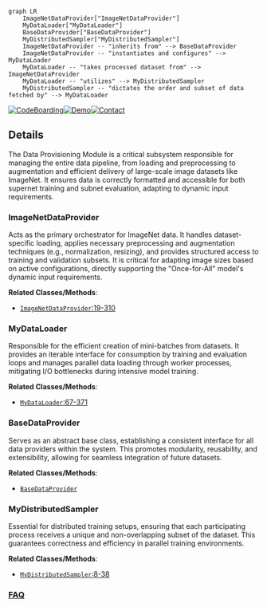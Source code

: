 ```mermaid
graph LR
    ImageNetDataProvider["ImageNetDataProvider"]
    MyDataLoader["MyDataLoader"]
    BaseDataProvider["BaseDataProvider"]
    MyDistributedSampler["MyDistributedSampler"]
    ImageNetDataProvider -- "inherits from" --> BaseDataProvider
    ImageNetDataProvider -- "instantiates and configures" --> MyDataLoader
    MyDataLoader -- "takes processed dataset from" --> ImageNetDataProvider
    MyDataLoader -- "utilizes" --> MyDistributedSampler
    MyDistributedSampler -- "dictates the order and subset of data fetched by" --> MyDataLoader
```

[![CodeBoarding](https://img.shields.io/badge/Generated%20by-CodeBoarding-9cf?style=flat-square)](https://github.com/CodeBoarding/GeneratedOnBoardings)[![Demo](https://img.shields.io/badge/Try%20our-Demo-blue?style=flat-square)](https://www.codeboarding.org/demo)[![Contact](https://img.shields.io/badge/Contact%20us%20-%20contact@codeboarding.org-lightgrey?style=flat-square)](mailto:contact@codeboarding.org)

## Details

The Data Provisioning Module is a critical subsystem responsible for managing the entire data pipeline, from loading and preprocessing to augmentation and efficient delivery of large-scale image datasets like ImageNet. It ensures data is correctly formatted and accessible for both supernet training and subnet evaluation, adapting to dynamic input requirements.

### ImageNetDataProvider
Acts as the primary orchestrator for ImageNet data. It handles dataset-specific loading, applies necessary preprocessing and augmentation techniques (e.g., normalization, resizing), and provides structured access to training and validation subsets. It is critical for adapting image sizes based on active configurations, directly supporting the "Once-for-All" model's dynamic input requirements.


**Related Classes/Methods**:

- <a href="https://github.com/mit-han-lab/once-for-all/blob/master/ofa/imagenet_classification/data_providers/imagenet.py#L19-L310" target="_blank" rel="noopener noreferrer">`ImageNetDataProvider`:19-310</a>


### MyDataLoader
Responsible for the efficient creation of mini-batches from datasets. It provides an iterable interface for consumption by training and evaluation loops and manages parallel data loading through worker processes, mitigating I/O bottlenecks during intensive model training.


**Related Classes/Methods**:

- <a href="https://github.com/mit-han-lab/once-for-all/blob/master/ofa/utils/my_dataloader/my_data_loader.py#L67-L371" target="_blank" rel="noopener noreferrer">`MyDataLoader`:67-371</a>


### BaseDataProvider
Serves as an abstract base class, establishing a consistent interface for all data providers within the system. This promotes modularity, reusability, and extensibility, allowing for seamless integration of future datasets.


**Related Classes/Methods**:

- <a href="https://github.com/mit-han-lab/once-for-all/blob/master/ofa/imagenet_classification/data_providers/base_provider.py" target="_blank" rel="noopener noreferrer">`BaseDataProvider`</a>


### MyDistributedSampler
Essential for distributed training setups, ensuring that each participating process receives a unique and non-overlapping subset of the dataset. This guarantees correctness and efficiency in parallel training environments.


**Related Classes/Methods**:

- <a href="https://github.com/mit-han-lab/once-for-all/blob/master/ofa/utils/my_dataloader/my_distributed_sampler.py#L8-L38" target="_blank" rel="noopener noreferrer">`MyDistributedSampler`:8-38</a>




### [FAQ](https://github.com/CodeBoarding/GeneratedOnBoardings/tree/main?tab=readme-ov-file#faq)